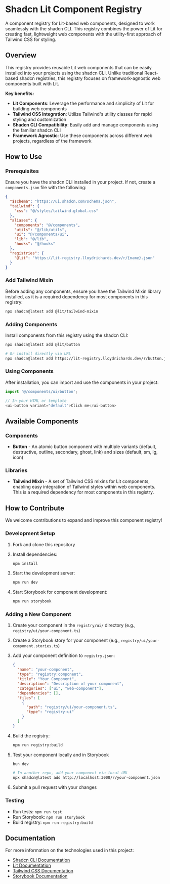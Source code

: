 # Shadcn Lit Component Registry

A component registry for Lit-based web components, designed to work seamlessly
with the shadcn CLI. This registry combines the power of Lit for creating fast,
lightweight web components with the utility-first approach of Tailwind CSS for
styling.

## Overview

This registry provides reusable Lit web components that can be easily installed
into your projects using the shadcn CLI. Unlike traditional React-based shadcn
registries, this registry focuses on framework-agnostic web components built
with Lit.

**Key benefits:**

- **Lit Components**: Leverage the performance and simplicity of Lit for
  building web components
- **Tailwind CSS Integration**: Utilize Tailwind's utility classes for rapid
  styling and customization
- **Shadcn CLI Compatibility**: Easily add and manage components using the
  familiar shadcn CLI
- **Framework Agnostic**: Use these components across different web projects,
  regardless of the framework

## How to Use

### Prerequisites

Ensure you have the shadcn CLI installed in your project. If not, create a
`components.json` file with the following:

```json
{
  "$schema": "https://ui.shadcn.com/schema.json",
  "tailwind": {
    "css": "@/styles/tailwind.global.css"
  },
  "aliases": {
    "components": "@/components",
    "utils": "@/lib/utils",
    "ui": "@/components/ui",
    "lib": "@/lib",
    "hooks": "@/hooks"
  },
  "registries": {
    "@lit": "https://lit-registry.lloydrichards.dev/r/{name}.json"
  }
}
```

### Add Tailwind Mixin

Before adding any components, ensure you have the Tailwind Mixin library
installed, as it is a required dependency for most components in this registry:

```bash
npx shadcn@latest add @lit/tailwind-mixin
```

### Adding Components

Install components from this registry using the shadcn CLI:

```bash
npx shadcn@latest add @lit/button

# Or install directly via URL
npx shadcn@latest add https://lit-registry.lloydrichards.dev/r/button.json
```

### Using Components

After installation, you can import and use the components in your project:

```typescript
import '@/components/ui/button';

// In your HTML or template
<ui-button variant="default">Click me</ui-button>
```

## Available Components

### Components

- **Button** - An atomic button component with multiple variants (default,
  destructive, outline, secondary, ghost, link) and sizes (default, sm, lg,
  icon)

### Libraries

- **Tailwind Mixin** - A set of Tailwind CSS mixins for Lit components, enabling
  easy integration of Tailwind styles within web components. This is a required
  dependency for most components in this registry.

## How to Contribute

We welcome contributions to expand and improve this component registry!

### Development Setup

1. Fork and clone this repository
2. Install dependencies:

   ```bash
   npm install
   ```

3. Start the development server:

   ```bash
   npm run dev
   ```

4. Start Storybook for component development:

   ```bash
   npm run storybook
   ```

### Adding a New Component

1. Create your component in the `registry/ui/` directory (e.g.,
   `registry/ui/your-component.ts`)
2. Create a Storybook story for your component (e.g.,
   `registry/ui/your-component.stories.ts`)
3. Add your component definition to `registry.json`:

   ```json
   {
     "name": "your-component",
     "type": "registry:component",
     "title": "Your Component",
     "description": "Description of your component",
     "categories": ["ui", "web-component"],
     "dependencies": [],
     "files": [
       {
         "path": "registry/ui/your-component.ts",
         "type": "registry:ui"
       }
     ]
   }
   ```

4. Build the registry:

   ```bash
   npm run registry:build
   ```

5. Test your component locally and in Storybook

   ```bash
   bun dev

   # In another repo, add your component via local URL
   npx shadcn@latest add http://localhost:3000/r/your-component.json
   ```

6. Submit a pull request with your changes

### Testing

- Run tests: `npm run test`
- Run Storybook: `npm run storybook`
- Build registry: `npm run registry:build`

## Documentation

For more information on the technologies used in this project:

- [Shadcn CLI Documentation](https://ui.shadcn.com/docs/registry)
- [Lit Documentation](https://lit.dev/)
- [Tailwind CSS Documentation](https://tailwindcss.com/docs)
- [Storybook Documentation](https://storybook.js.org/docs)
